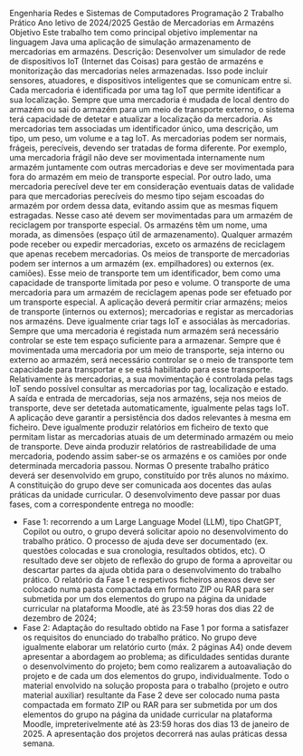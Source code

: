 Engenharia Redes e Sistemas de Computadores
Programação 2
Trabalho Prático
Ano letivo de 2024/2025
Gestão de Mercadorias em Armazéns
Objetivo
Este trabalho tem como principal objetivo implementar na linguagem Java uma aplicação de
simulação armazenamento de mercadorias em armazéns.
Descrição:
Desenvolver um simulador de rede de dispositivos IoT (Internet das Coisas) para gestão de
armazéns e monitorização das mercadorias neles armazenadas. Isso pode incluir sensores,
atuadores, e dispositivos inteligentes que se comunicam entre si.
Cada mercadoria é identificada por uma tag IoT que permite identificar a sua localização.
Sempre que uma mercadoria é mudada de local dentro do armazém ou sai do armazém para
um meio de transporte externo, o sistema terá capacidade de detetar e atualizar a localização
da mercadoria.
As mercadorias tem associadas um identificador único, uma descrição, um tipo, um peso, um
volume e a tag IoT. As mercadorias podem ser normais, frágeis, perecíveis, devendo ser tratadas
de forma diferente. Por exemplo, uma mercadoria frágil não deve ser movimentada
internamente num armazém juntamente com outras mercadorias e deve ser movimentada para
fora do armazém em meio de transporte especial. Por outro lado, uma mercadoria perecível
deve ter em consideração eventuais datas de validade para que mercadorias perecíveis do
mesmo tipo sejam escoadas do armazém por ordem dessa data, evitando assim que as mesmas
fiquem estragadas. Nesse caso até devem ser movimentadas para um armazém de reciclagem
por transporte especial.
Os armazéns têm um nome, uma morada, as dimensões (espaço útil de armazenamento).
Qualquer armazém pode receber ou expedir mercadorias, exceto os armazéns de reciclagem
que apenas recebem mercadorias.
Os meios de transporte de mercadorias podem ser internos a um armazém (ex. empilhadores)
ou externos (ex. camiões). Esse meio de transporte tem um identificador, bem como uma
capacidade de transporte limitada por peso e volume. O transporte de uma mercadoria para um
armazém de reciclagem apenas pode ser efetuado por um transporte especial.
A aplicação deverá permitir criar armazéns; meios de transporte (internos ou externos);
mercadorias e registar as mercadorias nos armazéns. Deve igualmente criar tags IoT e associálas às mercadorias.
Sempre que uma mercadoria é registada num armazém será necessário controlar se este tem
espaço suficiente para a armazenar. Sempre que é movimentada uma mercadoria por um meio
de transporte, seja interno ou externo ao armazém, será necessário controlar se o meio de
transporte tem capacidade para transportar e se está habilitado para esse transporte.
Relativamente às mercadorias, a sua movimentação é controlada pelas tags IoT sendo possível
consultar as mercadorias por tag, localização e estado. A saída e entrada de mercadorias, seja
nos armazéns, seja nos meios de transporte, deve ser detetada automaticamente, igualmente
pelas tags IoT.
A aplicação deve garantir a persistência dos dados relevantes à mesma em ficheiro. Deve
igualmente produzir relatórios em ficheiro de texto que permitam listar as mercadorias atuais
de um determinado armazém ou meio de transporte. Deve ainda produzir relatórios de
rastreabilidade de uma mercadoria, podendo assim saber-se os armazéns e os camiões por onde
determinada mercadoria passou.
Normas
O presente trabalho prático deverá ser desenvolvido em grupo, constituído por três alunos no
máximo. A constituição do grupo deve ser comunicada aos docentes das aulas práticas da
unidade curricular.
O desenvolvimento deve passar por duas fases, com a correspondente entrega no moodle:
- Fase 1: recorrendo a um Large Language Model (LLM), tipo ChatGPT, Copilot ou outro, o grupo
deverá solicitar apoio no desenvolvimento do trabalho prático. O processo de ajuda deve ser
documentado (ex. questões colocadas e sua cronologia, resultados obtidos, etc). O resultado
deve ser objeto de reflexão do grupo de forma a aproveitar ou descartar partes da ajuda obtida
para o desenvolvimento do trabalho prático. O relatório da Fase 1 e respetivos ficheiros anexos
deve ser colocado numa pasta compactada em formato ZIP ou RAR para ser submetida por um
dos elementos do grupo na página da unidade curricular na plataforma Moodle, até às 23:59
horas dos dias 22 de dezembro de 2024;
- Fase 2: Adaptação do resultado obtido na Fase 1 por forma a satisfazer os requisitos do
enunciado do trabalho prático. No grupo deve igualmente elaborar um relatório curto (máx. 2
páginas A4) onde devem apresentar a abordagem ao problema; as dificuldades sentidas durante
o desenvolvimento do projeto; bem como realizarem a autoavaliação do projeto e de cada um
dos elementos do grupo, individualmente.
Todo o material envolvido na solução proposta para o trabalho (projeto e outro material auxiliar)
resultante da Fase 2 deve ser colocado numa pasta compactada em formato ZIP ou RAR para
ser submetida por um dos elementos do grupo na página da unidade curricular na plataforma
Moodle, impreterivelmente até às 23:59 horas dos dias 13 de janeiro de 2025. A apresentação
dos projetos decorrerá nas aulas práticas dessa semana.
